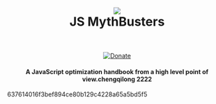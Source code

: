 <h1 align="center">
  <a href="https://mythbusters.js.org"><img src="https://cdn.rawgit.com/Kikobeats/js-mythbusters/d738e2f6/docs/logo.svg"></a>
  <br>
  JS MythBusters
  <br>
  <br>
</h1>

<p align="center">
  <a class="badge" target="_blank" href="https://paypal.me/kikobeats"><img src="https://img.shields.io/badge/donate-paypal-blue.svg?style=flat-square" alt="Donate"></a>
</p>

<h4 align="center">A JavaScript optimization handbook from a high level point of view.chengqilong 2222</h4>

 637614016f3bef894ce80b129c4228a65a5bd5f5
